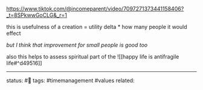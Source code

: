 
https://www.tiktok.com/@incomeparent/video/7097271373441158406?_t=8SPkwwGoCLG&_r=1

this is usefulness of a creation = utility delta * how many people it would effect

*but I think that improvement for small people is good too*

also this helps to assess spiritual part of the ![[happy life is antifragile life#^d49516]]


---
status: #🌱
tags: #timemanagement #values 
related: 